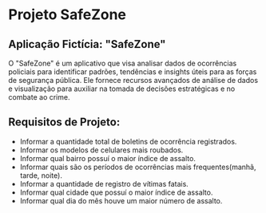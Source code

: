 # Projeto SafeZone

## Aplicação Fictícia: "SafeZone"

O "SafeZone" é um aplicativo que visa analisar dados de ocorrências policiais para identificar padrões, tendências e insights úteis para as forças de segurança pública. 
Ele fornece recursos avançados de análise de dados e visualização para auxiliar na tomada de decisões estratégicas e no combate ao crime.

## Requisitos de Projeto:
- Informar a quantidade total de boletins de ocorrência registrados.
- Informar os modelos de celulares mais roubados.
- Informar qual bairro possuí o maior índice de assalto.
- Informar quais são os períodos de ocorrências mais frequentes(manhã, tarde, noite).
- Informar a quantidade de registro de vítimas fatais.
- Informar qual cidade que possuí o maior índice de assalto.
- Informar qual dia do mês houve um maior número de assalto.